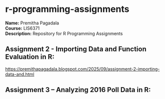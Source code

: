 # r-programming-assignments

**Name:** Premitha Pagadala  
**Course:** LIS6371  
**Description:** Repository for R Programming Assignments

## Assignment 2 - Importing Data and Function Evaluation in R:
https://premithapagadala.blogspot.com/2025/09/assignment-2-importing-data-and.html

## Assignment 3 – Analyzing 2016 Poll Data in R:

